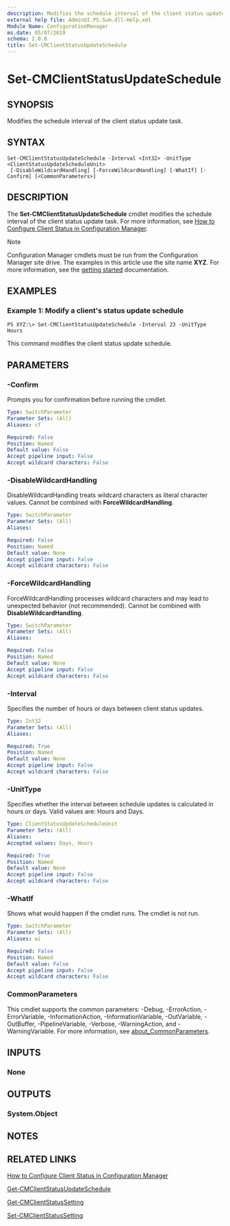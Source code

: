 ```yaml
---
description: Modifies the schedule interval of the client status update task.
external help file: AdminUI.PS.Sum.dll-Help.xml
Module Name: ConfigurationManager
ms.date: 05/07/2019
schema: 2.0.0
title: Set-CMClientStatusUpdateSchedule
---
```


# Set-CMClientStatusUpdateSchedule

## SYNOPSIS
Modifies the schedule interval of the client status update task.

## SYNTAX

```
Set-CMClientStatusUpdateSchedule -Interval <Int32> -UnitType <ClientStatusUpdateScheduleUnit>
 [-DisableWildcardHandling] [-ForceWildcardHandling] [-WhatIf] [-Confirm] [<CommonParameters>]
```

## DESCRIPTION
The **Set-CMClientStatusUpdateSchedule** cmdlet modifies the schedule interval of the client status update task.
For more information, see [How to Configure Client Status in Configuration Manager](https://docs.microsoft.com/mem/configmgr/core/clients/deploy/configure-client-status).

> [!NOTE]
> Configuration Manager cmdlets must be run from the Configuration Manager site drive.
> The examples in this article use the site name **XYZ**. For more information, see the
> [getting started](/powershell/sccm/overview) documentation.

## EXAMPLES

### Example 1: Modify a client's status update schedule
```
PS XYZ:\> Set-CMClientStatusUpdateSchedule -Interval 23 -UnitType Hours
```

This command modifies the client status update schedule.

## PARAMETERS

### -Confirm
Prompts you for confirmation before running the cmdlet.

```yaml
Type: SwitchParameter
Parameter Sets: (All)
Aliases: cf

Required: False
Position: Named
Default value: False
Accept pipeline input: False
Accept wildcard characters: False
```

### -DisableWildcardHandling
DisableWildcardHandling treats wildcard characters as literal character values. Cannot be combined with **ForceWildcardHandling**.

```yaml
Type: SwitchParameter
Parameter Sets: (All)
Aliases:

Required: False
Position: Named
Default value: None
Accept pipeline input: False
Accept wildcard characters: False
```

### -ForceWildcardHandling
ForceWildcardHandling processes wildcard characters and may lead to unexpected behavior (not recommended). Cannot be combined with **DisableWildcardHandling**.

```yaml
Type: SwitchParameter
Parameter Sets: (All)
Aliases:

Required: False
Position: Named
Default value: None
Accept pipeline input: False
Accept wildcard characters: False
```

### -Interval
Specifies the number of hours or days between client status updates.

```yaml
Type: Int32
Parameter Sets: (All)
Aliases:

Required: True
Position: Named
Default value: None
Accept pipeline input: False
Accept wildcard characters: False
```

### -UnitType
Specifies whether the interval between schedule updates is calculated in hours or days.
Valid values are: Hours and Days.

```yaml
Type: ClientStatusUpdateScheduleUnit
Parameter Sets: (All)
Aliases:
Accepted values: Days, Hours

Required: True
Position: Named
Default value: None
Accept pipeline input: False
Accept wildcard characters: False
```

### -WhatIf
Shows what would happen if the cmdlet runs.
The cmdlet is not run.

```yaml
Type: SwitchParameter
Parameter Sets: (All)
Aliases: wi

Required: False
Position: Named
Default value: False
Accept pipeline input: False
Accept wildcard characters: False
```

### CommonParameters
This cmdlet supports the common parameters: -Debug, -ErrorAction, -ErrorVariable, -InformationAction, -InformationVariable, -OutVariable, -OutBuffer, -PipelineVariable, -Verbose, -WarningAction, and -WarningVariable. For more information, see [about_CommonParameters](http://go.microsoft.com/fwlink/?LinkID=113216).

## INPUTS

### None

## OUTPUTS

### System.Object
## NOTES

## RELATED LINKS

[How to Configure Client Status in Configuration Manager](https://docs.microsoft.com/mem/configmgr/core/clients/deploy/configure-client-status)

[Get-CMClientStatusUpdateSchedule](Get-CMClientStatusUpdateSchedule.md)

[Get-CMClientStatusSetting](Get-CMClientStatusSetting.md)

[Set-CMClientStatusSetting](Set-CMClientStatusSetting.md)


